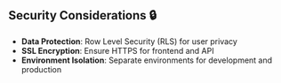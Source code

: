 ## **Security Considerations 🔒**

- **Data Protection**: Row Level Security (RLS) for user privacy
- **SSL Encryption**: Ensure HTTPS for frontend and API
- **Environment Isolation**: Separate environments for development and production
